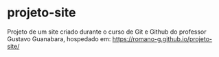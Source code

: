 # projeto-site
 Projeto de um site criado durante o curso de Git e Github do professor Gustavo Guanabara, 
 hospedado em: https://romano-g.github.io/projeto-site/
